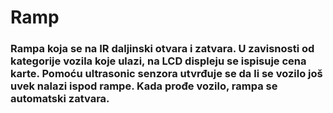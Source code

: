 # Ramp
### Rampa koja se na IR daljinski otvara i zatvara. U zavisnosti od kategorije vozila koje ulazi, na LCD displeju se ispisuje cena karte. Pomoću ultrasonic senzora utvrđuje se da li se vozilo još uvek nalazi ispod rampe. Kada prođe vozilo, rampa se automatski zatvara.
